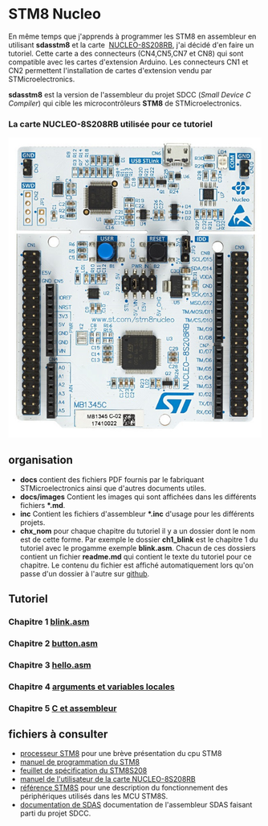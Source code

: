 [//]: # (auteur: Jacques Deschênes)
[//]: # (Date: 2019/10/30)
[//]: # (Copyright Jacques Deschênes, 2019)

# STM8 Nucleo
En même temps que j'apprends à programmer les STM8 en assembleur en utilisant **sdasstm8** et la carte  [NUCLEO-8S208RB](https://www.st.com/en/evaluation-tools/nucleo-8s208rb.html), j'ai décidé d'en faire un tutoriel. Cette carte a des connecteurs (CN4,CN5,CN7 et CN8) qui sont compatible avec les cartes d'extension Arduino. Les connecteurs CN1 et CN2 permettent l'installation de cartes d'extension vendu par STMicroelectronics.

**sdasstm8** est la version de l'assembleur du projet SDCC (*Small  Device C Compiler*)  qui cible les microcontrôleurs **STM8** de STMicroelectronics.

### La carte NUCLEO-8S208RB utilisée pour ce tutoriel
![carte NUCLEO-8S208RB](docs/images/carte.png)
## organisation
* **docs** contient des fichiers PDF fournis par le fabriquant STMicroelectronics ainsi que d'autres documents utiles.
* **docs/images**   Contient les images qui sont affichées dans les différents fichiers __*.md__.
* **inc** Contient les fichiers d'assembleur __*.inc__ d'usage pour les différents projets. 
* **chx_nom** pour chaque chapitre du tutoriel il y a un dossier dont le nom est de cette forme. Par exemple le dossier **ch1_blink** est le chapitre 1 du tutoriel avec le progamme exemple **blink.asm**. Chacun de ces dossiers contient un fichier **readme.md** qui contient le texte du tutoriel pour ce chapitre. Le contenu du fichier est affiché automatiquement lors qu'on passe d'un dossier à l'autre sur [github](https://github.com/picatout/stm8_nucleo). 

## Tutoriel
### Chapitre 1 [blink.asm](ch1_blink/readme.md)
### Chapitre 2 [button.asm](ch2_btn/readme.md)
### Chapitre 3 [hello.asm](ch3_hello/readme.md)
### Chapitre 4 [arguments et variables locales](ch4/readme.md)
### Chapitre 5 [C et assembleur](ch5/readme.md)

## fichiers à consulter

* [processeur STM8](stm8.md) pour une brève présentation du cpu STM8
* [manuel de programmation du STM8](docs/pm0044_stm8_programming.pdf)
* [feuillet de spécification du STM8S208](docs/stm8s208rb.pdf)
* [manuel de l'utilisateur de la carte NUCLEO-8S208RB](docs/nucleo-8s208rb_user_manual.pdf)
* [référence STM8S](docs/stm8s_reference.pdf) pour une description du fonctionnement des périphériques utilisés dans les MCU STM8S.
* [documentation de SDAS](docs/asmlnk.txt) documentation de l'assembleur SDAS faisant parti du projet SDCC.